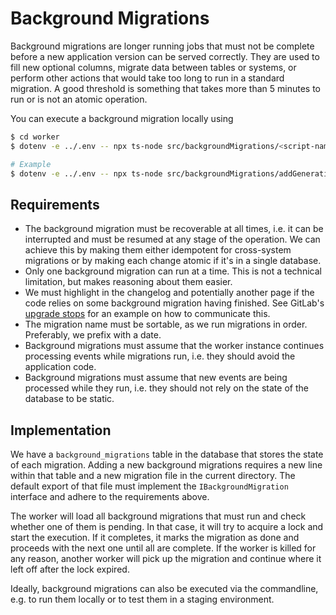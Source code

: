 # Background Migrations

Background migrations are longer running jobs that must not be complete before a new application version can
be served correctly.
They are used to fill new optional columns, migrate data between tables or systems, or perform other actions
that would take too long to run in a standard migration.
A good threshold is something that takes more than 5 minutes to run or is not an atomic operation.

You can execute a background migration locally using
```bash
$ cd worker
$ dotenv -e ../.env -- npx ts-node src/backgroundMigrations/<script-name>.ts

# Example
$ dotenv -e ../.env -- npx ts-node src/backgroundMigrations/addGenerationsCostBackfill.ts
```

## Requirements

- The background migration must be recoverable at all times, i.e. it can be interrupted and must be resumed at any stage of the operation.
  We can achieve this by making them either idempotent for cross-system migrations or by making each change atomic if it's in a single database.
- Only one background migration can run at a time. This is not a technical limitation, but makes reasoning about them easier.
- We must highlight in the changelog and potentially another page if the code relies on some background migration having finished. 
  See GitLab's [upgrade stops](https://docs.gitlab.com/ee/update/upgrade_paths.html) for an example on how to communicate this.
- The migration name must be sortable, as we run migrations in order. Preferably, we prefix with a date.
- Background migrations must assume that the worker instance continues processing events while migrations run, i.e. they should avoid the application code.
- Background migrations must assume that new events are being processed while they run, i.e. they should not rely on the state of the database to be static.

## Implementation

We have a `background_migrations` table in the database that stores the state of each migration.
Adding a new background migrations requires a new line within that table and a new migration file in the current directory.
The default export of that file must implement the `IBackgroundMigration` interface and adhere to the requirements above.

The worker will load all background migrations that must run and check whether one of them is pending.
In that case, it will try to acquire a lock and start the execution.
If it completes, it marks the migration as done and proceeds with the next one until all are complete.
If the worker is killed for any reason, another worker will pick up the migration and continue where it left off after the lock expired.

Ideally, background migrations can also be executed via the commandline, e.g. to run them locally or to test them in a staging environment.

